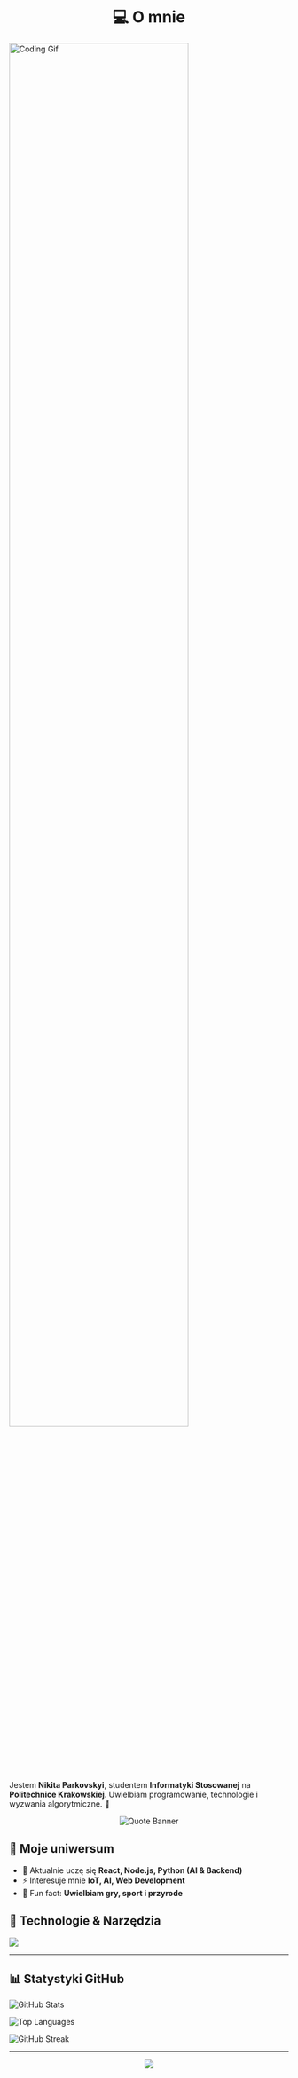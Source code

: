 
<h1 align="center">💻 O mnie</h1>
<p>
  <img src="https://media3.giphy.com/media/v1.Y2lkPTc5MGI3NjExZWx5NDNyYjhsdmJjeTc1bDUyc24yM2U4aW5heTVnZ2x4YzJ6eHhwMCZlcD12MV9pbnRlcm5hbF9naWZfYnlfaWQmY3Q9Zw/E3cZowYkfP22dz1s37/giphy.gif" width="80%" alt="Coding Gif"/>
</p>

<p>
  Jestem <b>Nikita Parkovskyi</b>, studentem <b>Informatyki Stosowanej</b> na <b>Politechnice Krakowskiej</b>.  
  Uwielbiam programowanie, technologie i wyzwania algorytmiczne. 🚀  
</p>




<p align="center">
  <img src="https://capsule-render.vercel.app/api?type=rect&color=0:3a3a3a,100:000000&height=80&section=header&text=Najlepszym%20sposobem%20na%20przewidzenie%20przyszłości%20jest%20jej%20stworzenie!&fontSize=18&fontColor=ffffff&animation=twinkling" alt="Quote Banner"/>
</p>



## 🌌 Moje uniwersum
- 🔭 Aktualnie uczę się **React, Node.js, Python (AI & Backend)**  
- ⚡  Interesuje mnie **IoT, AI, Web Development**  
- 🌱 Fun fact: **Uwielbiam gry, sport i przyrode**  



## 🧰 Technologie & Narzędzia
<p>
  <img src="https://skillicons.dev/icons?i=python,cpp,java,javascript,react,nodejs,arduino,docker,git,linux" />
</p>

---

## 📊 Statystyki GitHub
<p>
  <img src="https://github-readme-stats.vercel.app/api?username=K1taSun&show_icons=true&theme=radical" alt="GitHub Stats"/>
</p>
<p>
  <img src="https://github-readme-stats.vercel.app/api/top-langs?username=K1taSun&show_icons=true&layout=compact&theme=radical" alt="Top Languages"/>
</p>
<p>
  <img src="https://github-readme-streak-stats.herokuapp.com/?user=K1taSun&theme=radical" alt="GitHub Streak"/>
</p>

---


<p align="center">
  <img src="https://capsule-render.vercel.app/api?type=waving&color=gradient&height=100&section=footer&text=Let's%20Code%20the%20Future!&fontSize=24&fontColor=ffffff"/>
</p>
